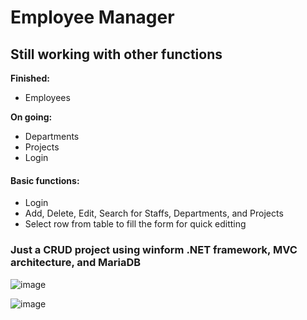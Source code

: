 # Employee Manager

## Still working with other functions

**Finished:** 
- Employees

**On going:** 
- Departments
- Projects
- Login

#### Basic functions:
- Login
- Add, Delete, Edit, Search for Staffs, Departments, and Projects
- Select row from table to fill the form for quick editting

### Just a CRUD project using winform .NET framework, MVC architecture, and MariaDB

![image](https://github.com/tunashawn/Staff-Manager/assets/73065657/bed2d8f6-290d-4763-80ab-35bb205775e4)

![image](https://github.com/tunashawn/Staff-Manager/assets/73065657/866de764-3e6a-474f-94b9-647eb9544a8a)
